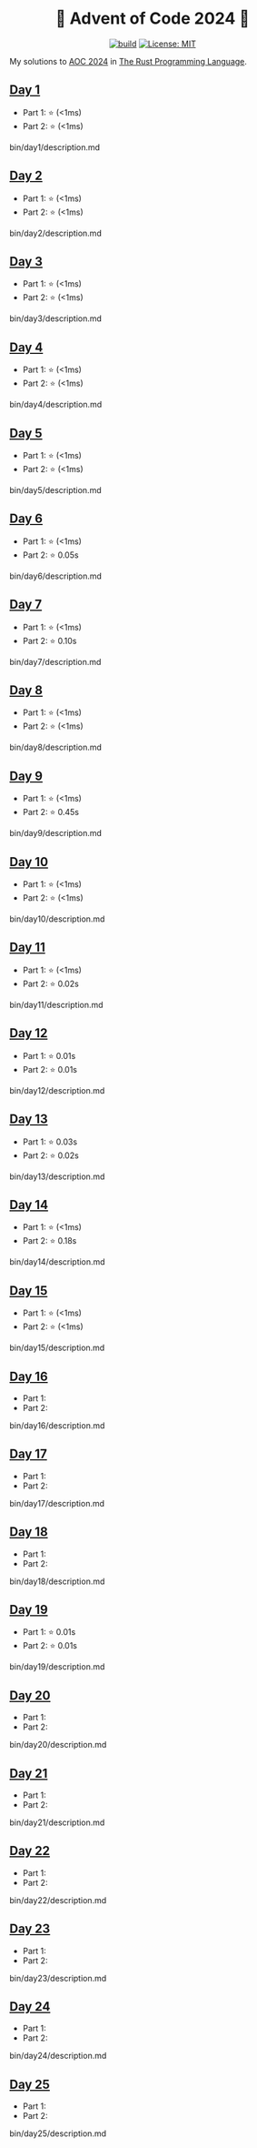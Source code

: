 <h1 align="center">🦀 Advent of Code 2024 🎄</h1>

<div align="center">

<a href="">![build](https://github.com/mtharrison/advent-of-code2024/actions/workflows/rust.yml/badge.svg)</a>
<a href="">[![License: MIT](https://img.shields.io/badge/License-MIT-yellow.svg)](https://opensource.org/licenses/MIT)</a>

</div>

My solutions to [AOC 2024](https://adventofcode.com/2024/about) in [The Rust Programming Language](https://www.rust-lang.org/).

<!---BEGIN-->
## [Day 1](https://github.com/mtharrison/advent-of-code2024/blob/main/src/day01/mod.rs)
- Part 1: ⭐️ (<1ms)
- Part 2: ⭐️ (<1ms)

bin/day1/description.md
## [Day 2](https://github.com/mtharrison/advent-of-code2024/blob/main/src/day02/mod.rs)
- Part 1: ⭐️ (<1ms)
- Part 2: ⭐️ (<1ms)

bin/day2/description.md
## [Day 3](https://github.com/mtharrison/advent-of-code2024/blob/main/src/day03/mod.rs)
- Part 1: ⭐️ (<1ms)
- Part 2: ⭐️ (<1ms)

bin/day3/description.md
## [Day 4](https://github.com/mtharrison/advent-of-code2024/blob/main/src/day04/mod.rs)
- Part 1: ⭐️ (<1ms)
- Part 2: ⭐️ (<1ms)

bin/day4/description.md
## [Day 5](https://github.com/mtharrison/advent-of-code2024/blob/main/src/day05/mod.rs)
- Part 1: ⭐️ (<1ms)
- Part 2: ⭐️ (<1ms)

bin/day5/description.md
## [Day 6](https://github.com/mtharrison/advent-of-code2024/blob/main/src/day06/mod.rs)
- Part 1: ⭐️ (<1ms)
- Part 2: ⭐️ 0.05s

bin/day6/description.md
## [Day 7](https://github.com/mtharrison/advent-of-code2024/blob/main/src/day07/mod.rs)
- Part 1: ⭐️ (<1ms)
- Part 2: ⭐️ 0.10s

bin/day7/description.md
## [Day 8](https://github.com/mtharrison/advent-of-code2024/blob/main/src/day08/mod.rs)
- Part 1: ⭐️ (<1ms)
- Part 2: ⭐️ (<1ms)

bin/day8/description.md
## [Day 9](https://github.com/mtharrison/advent-of-code2024/blob/main/src/day09/mod.rs)
- Part 1: ⭐️ (<1ms)
- Part 2: ⭐️ 0.45s

bin/day9/description.md
## [Day 10](https://github.com/mtharrison/advent-of-code2024/blob/main/src/day10/mod.rs)
- Part 1: ⭐️ (<1ms)
- Part 2: ⭐️ (<1ms)

bin/day10/description.md
## [Day 11](https://github.com/mtharrison/advent-of-code2024/blob/main/src/day11/mod.rs)
- Part 1: ⭐️ (<1ms)
- Part 2: ⭐️ 0.02s

bin/day11/description.md
## [Day 12](https://github.com/mtharrison/advent-of-code2024/blob/main/src/day12/mod.rs)
- Part 1: ⭐️ 0.01s
- Part 2: ⭐️ 0.01s

bin/day12/description.md
## [Day 13](https://github.com/mtharrison/advent-of-code2024/blob/main/src/day13/mod.rs)
- Part 1: ⭐️ 0.03s
- Part 2: ⭐️ 0.02s

bin/day13/description.md
## [Day 14](https://github.com/mtharrison/advent-of-code2024/blob/main/src/day14/mod.rs)
- Part 1: ⭐️ (<1ms)
- Part 2: ⭐️ 0.18s

bin/day14/description.md
## [Day 15](https://github.com/mtharrison/advent-of-code2024/blob/main/src/day15/mod.rs)
- Part 1: ⭐️ (<1ms)
- Part 2: ⭐️ (<1ms)

bin/day15/description.md
## [Day 16](https://github.com/mtharrison/advent-of-code2024/blob/main/src/day16/mod.rs)
- Part 1: 
- Part 2: 

bin/day16/description.md
## [Day 17](https://github.com/mtharrison/advent-of-code2024/blob/main/src/day17/mod.rs)
- Part 1: 
- Part 2: 

bin/day17/description.md
## [Day 18](https://github.com/mtharrison/advent-of-code2024/blob/main/src/day18/mod.rs)
- Part 1: 
- Part 2: 

bin/day18/description.md
## [Day 19](https://github.com/mtharrison/advent-of-code2024/blob/main/src/day19/mod.rs)
- Part 1: ⭐️ 0.01s
- Part 2: ⭐️ 0.01s

bin/day19/description.md
## [Day 20](https://github.com/mtharrison/advent-of-code2024/blob/main/src/day20/mod.rs)
- Part 1: 
- Part 2: 

bin/day20/description.md
## [Day 21](https://github.com/mtharrison/advent-of-code2024/blob/main/src/day21/mod.rs)
- Part 1: 
- Part 2: 

bin/day21/description.md
## [Day 22](https://github.com/mtharrison/advent-of-code2024/blob/main/src/day22/mod.rs)
- Part 1: 
- Part 2: 

bin/day22/description.md
## [Day 23](https://github.com/mtharrison/advent-of-code2024/blob/main/src/day23/mod.rs)
- Part 1: 
- Part 2: 

bin/day23/description.md
## [Day 24](https://github.com/mtharrison/advent-of-code2024/blob/main/src/day24/mod.rs)
- Part 1: 
- Part 2: 

bin/day24/description.md
## [Day 25](https://github.com/mtharrison/advent-of-code2024/blob/main/src/day25/mod.rs)
- Part 1: 
- Part 2: 

bin/day25/description.md<!---END-->
